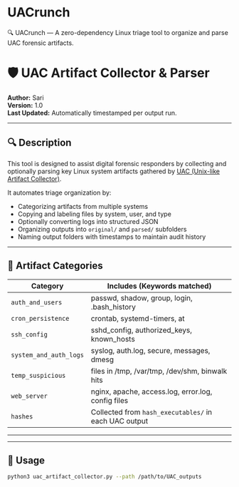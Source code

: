 # UACrunch
🔍 UACrunch — A zero-dependency Linux triage tool to organize and parse UAC forensic artifacts.
# 🛡️ UAC Artifact Collector & Parser

**Author:** Sari  
**Version:** 1.0  
**Last Updated:** Automatically timestamped per output run.

---

## 🔍 Description

This tool is designed to assist digital forensic responders by collecting and optionally parsing key Linux system artifacts gathered by [UAC (Unix-like Artifact Collector)](https://github.com/tclahr/uac).

It automates triage organization by:
- Categorizing artifacts from multiple systems
- Copying and labeling files by system, user, and type
- Optionally converting logs into structured JSON
- Organizing outputs into `original/` and `parsed/` subfolders
- Naming output folders with timestamps to maintain audit history

---

## 📂 Artifact Categories

| Category              | Includes (Keywords matched)                              |
|-----------------------|----------------------------------------------------------|
| `auth_and_users`      | passwd, shadow, group, login, .bash_history              |
| `cron_persistence`    | crontab, systemd-timers, at                              |
| `ssh_config`          | sshd_config, authorized_keys, known_hosts                |
| `system_and_auth_logs`| syslog, auth.log, secure, messages, dmesg                |
| `temp_suspicious`     | files in /tmp, /var/tmp, /dev/shm, binwalk hits          |
| `web_server`          | nginx, apache, access.log, error.log, config files       |
| `hashes`              | Collected from `hash_executables/` in each UAC output    |
------------------------------------------------------------------------------------
---

## 🚀 Usage

```bash
python3 uac_artifact_collector.py --path /path/to/UAC_outputs
